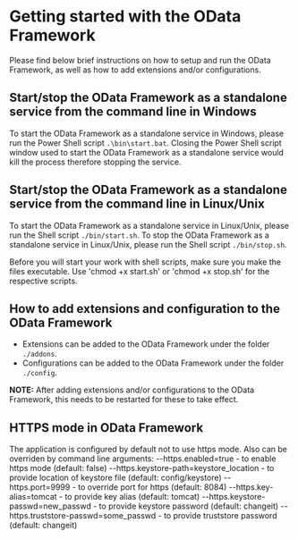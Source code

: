 
# Getting started with the OData Framework

Please find below brief instructions on how to setup and run the OData Framework, as well as how to add extensions and/or configurations.

## Start/stop the OData Framework as a standalone service from the command line in Windows

To start the OData Framework as a standalone service in Windows, please run the Power Shell script `.\bin\start.bat`. 
Closing the Power Shell script window used to start the OData Framework as a standalone service would kill the process therefore stopping the service. 

## Start/stop the OData Framework as a standalone service from the command line in Linux/Unix

To start the OData Framework as a standalone service in Linux/Unix, please run the Shell script `./bin/start.sh`.
To stop the OData Framework as a standalone service in Linux/Unix, please run the Shell script `./bin/stop.sh`.

Before you will start your work with shell scripts, make sure you make the files executable.
Use 'chmod +x start.sh' or 'chmod +x stop.sh' for the respective scripts.

## How to add extensions and configuration to the OData Framework

- Extensions can be added to the OData Framework under the folder `./addons`.
- Configurations can be added to the OData Framework under the folder `./config`.

**NOTE:** After adding extensions and/or configurations to the OData Framework, this needs to be restarted for these to take effect.

## HTTPS mode in OData Framework

The application is configured by default not to use https mode.
Also can be overriden by command line arguments:
--https.enabled=true - to enable https mode (default: false)
--https.keystore-path=keystore_location - to provide location of keystore file (default: config/keystore)
--https.port=9999 - to override port for https (default: 8084)
--https.key-alias=tomcat - to provide key alias (default: tomcat)
--https.keystore-passwd=new_passwd - to provide keystore password (default: changeit)
--https.truststore-passwd=some_passwd - to provide truststore password (default: changeit)


